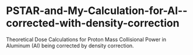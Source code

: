 # PSTAR-and-My-Calculation-for-Al--corrected-with-density-correction


Theoretical Dose Calculations for Proton Mass Collisional Power in Aluminum (Al) being corrected by density correction.
